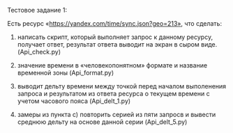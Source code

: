 Тестовое задание 1:

Есть ресурс «https://yandex.com/time/sync.json?geo=213», что сделать:


1) написать скрипт, который выполняет запрос к данному ресурсу, получает ответ, результат ответа выводит на экран в сыром виде. (Api_check.py)

2) значение времени в «человекопонятном» формате  и название временной зоны (Api_format.py)

3) выводит дельту времени между точкой перед началом выполенения запроса и результатом из ответа ресурса о текущем времени с учетом часового пояса (Api_delt_1.py)

4) замеры из пункта c) повторить серией из пяти запросв и вывести среднюю дельту на основе данной серии (Api_delt_5.py)
